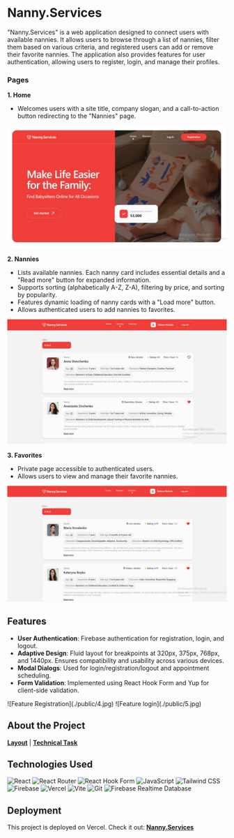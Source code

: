 # Nanny.Services

"Nanny.Services" is a web application designed to connect users with available nannies. It allows users to browse through a list of nannies, filter them based on various criteria, and registered users can add or remove their favorite nannies. The application also provides features for user authentication, allowing users to register, login, and manage their profiles.

### Pages

**1. Home**

- Welcomes users with a site title, company slogan, and a call-to-action button redirecting to the "Nannies" page.

![Home Page](./public/1.jpg)

**2. Nannies**

- Lists available nannies. Each nanny card includes essential details and a "Read more" button for expanded information.
- Supports sorting (alphabetically A-Z, Z-A), filtering by price, and sorting by popularity.
- Features dynamic loading of nanny cards with a "Load more" button.
- Allows authenticated users to add nannies to favorites.

![Nannies Page](./public/2.jpg)

**3. Favorites**

- Private page accessible to authenticated users.
- Allows users to view and manage their favorite nannies.

![Favorites Page](./public/3.jpg)

## Features

- **User Authentication**: Firebase authentication for registration, login, and logout.
- **Adaptive Design**: Fluid layout for breakpoints at 320px, 375px, 768px, and 1440px. Ensures compatibility and usability across various devices.
- **Modal Dialogs**: Used for login/registration/logout and appointment scheduling.
- **Form Validation**: Implemented using React Hook Form and Yup for client-side validation.

<div align="center" style="display: flex; gap: 10px; width: 100%;"> 
![Feature Registration](./public/4.jpg) ![Feature login](./public/5.jpg)
</div>

## About the Project

[**Layout**](https://www.figma.com/design/u36ajEOsnwio2GDGiabVPD/Nanny-Sevices?node-id=0-1&t=InhTF7JPicvjF7lI-0) |
[**Technical Task**](https://docs.google.com/document/d/19ugM1gvOw81nCyALr4EZs3dmv6OfJm94VjupcytbnJY/edit)

## Technologies Used

![React](https://img.shields.io/badge/react-%2320232a.svg?style=for-the-badge&logo=react&logoColor=%2361DAFB)
![React Router](https://img.shields.io/badge/React_Router-CA4245?style=for-the-badge&logo=react-router&logoColor=white)
![React Hook Form](https://img.shields.io/badge/React%20Hook%20Form-%23EC5990.svg?style=for-the-badge&logo=reacthookform&logoColor=white)
![JavaScript](https://img.shields.io/badge/JavaScript-323330?style=for-the-badge&logo=javascript&logoColor=F7DF1E)
![Tailwind CSS](https://img.shields.io/badge/tailwindcss-%2338B2AC.svg?style=for-the-badge&logo=tailwind-css&logoColor=white)
![Firebase](https://img.shields.io/badge/firebase-ffca28?style=for-the-badge&logo=firebase&logoColor=black)
![Vercel](https://img.shields.io/badge/vercel-%23000000.svg?style=for-the-badge&logo=vercel&logoColor=white)
![Vite](https://img.shields.io/badge/vite-%23646CFF.svg?style=for-the-badge&logo=vite&logoColor=white)
![Git](https://img.shields.io/badge/git-%23F05033.svg?style=for-the-badge&logo=git&logoColor=white)
![Firebase Realtime Database](https://img.shields.io/badge/firebase-realtime%20database-orange?style=for-the-badge&logo=firebase&logoColor=white)

## Deployment

This project is deployed on Vercel. Check it out: [**Nanny.Services**](https://nanny-services-sigma.vercel.app/)
